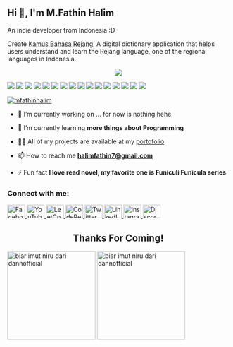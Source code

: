 ## Hi 👋, I'm M.Fathin Halim
An indie developer from Indonesia :D

Create [Kamus Bahasa Rejang](https://kamusrejang.vercel.app/), A digital dictionary application that helps users understand and learn the Rejang language, one of the regional languages in Indonesia.

<p align="center">
  <img src="https://ik.imagekit.io/9hpbqscxd/SG/image-73.jpg?updatedAt=1705798245623"/>
</p>
<p>
  <img src="https://img.shields.io/badge/JavaScript-F7DF1E?style=for-the-badge&logo=javascript&logoColor=black" />
  <img src="https://img.shields.io/badge/TypeScript-3178C6?style=for-the-badge&logo=typescript&logoColor=white" />
  <img src="https://img.shields.io/badge/Python-3776AB?style=for-the-badge&logo=python&logoColor=white" />
  <img src="https://img.shields.io/badge/Java-007396?style=for-the-badge&logo=java&logoColor=white" />
  <img src="https://img.shields.io/badge/C%23-239120?style=for-the-badge&logo=csharp&logoColor=white" />
  <img src="https://img.shields.io/badge/HTML-E34F26?style=for-the-badge&logo=html5&logoColor=white" />
  <img src="https://img.shields.io/badge/CSS-1572B6?style=for-the-badge&logo=css3&logoColor=white" />
  <img src="https://img.shields.io/badge/React-61DAFB?style=for-the-badge&logo=react&logoColor=black" />
  <img src="https://img.shields.io/badge/Next.js-000000?style=for-the-badge&logo=next.js&logoColor=white" />
  <img src="https://img.shields.io/badge/TailwindCSS-06B6D4?style=for-the-badge&logo=tailwindcss&logoColor=white" />
  <img src="https://img.shields.io/badge/Bootstrap-7952B3?style=for-the-badge&logo=bootstrap&logoColor=white" />
  <img src="https://img.shields.io/badge/Git-F05032?style=for-the-badge&logo=git&logoColor=white" />
  <img src="https://img.shields.io/badge/GitHub-181717?style=for-the-badge&logo=github&logoColor=white" />
  <img src="https://img.shields.io/badge/VS_Code-007ACC?style=for-the-badge&logo=visual-studio-code&logoColor=white" />
  <img src="https://img.shields.io/badge/Figma-F24E1E?style=for-the-badge&logo=figma&logoColor=white" />
  <img src="https://img.shields.io/badge/Linux-FCC624?style=for-the-badge&logo=linux&logoColor=black" />
</p>

<p align="left"> <a href="https://twitter.com/mfathinhalim" target="blank"><img src="https://img.shields.io/twitter/follow/@mfathinhalim" alt="mfathinhalim" /></a> </p>

- 🔭 I’m currently working on ... for now is nothing hehe

- 🌱 I’m currently learning **more things about Programming**

- 👨‍💻 All of my projects are available at my [portofolio](https://mfathinhalim.github.io/)

- 📫 How to reach me **halimfathin7@gmail.com**

- ⚡ Fun fact **I love read novel, my favorite one is Funiculi Funicula series**

<h3 align="left">Connect with me:</h3>
<p align="left">
  <a href="https://www.facebook.com/profile.php?id=100085410154411" target="_blank">
    <img src="https://cdn.simpleicons.org/facebook/1877F2" alt="Facebook" height="30" width="40" />
  </a>
  <a href="https://www.youtube.com/c/mfathinhalim" target="_blank">
    <img src="https://cdn.simpleicons.org/youtube/FF0000" alt="YouTube" height="30" width="40" />
  </a>
  <a href="https://www.leetcode.com/mfathinhalim" target="_blank">
    <img src="https://cdn.simpleicons.org/leetcode/FFA116" alt="LeetCode" height="30" width="40" />
  </a>
  <a href="https://codepen.io/mfathinhalim" target="_blank">
    <img src="https://skillicons.dev/icons?i=codepen" alt="CodePen" height="30" width="40" />
  </a>
  <a href="https://twitter.com/mfathinhalim" target="_blank">
    <img src="https://skillicons.dev/icons?i=twitter" alt="Twitter" height="30" width="40" />
  </a>
  <a href="https://linkedin.com/in/m-fathin-halim-8b819828" target="_blank">
    <img src="https://skillicons.dev/icons?i=linkedin" alt="LinkedIn" height="30" width="40" />
  </a>
  <a href="https://instagram.com/mfathin_halim" target="_blank">
    <img src="https://skillicons.dev/icons?i=instagram" alt="Instagram" height="30" width="40" />
  </a>
  <a href="https://discord.com/users/1156486226094870569" target="_blank">
    <img src="https://skillicons.dev/icons?i=discord" alt="Discord" height="30" width="40" />
  </a>
</p>

<h2 align="center">Thanks For Coming!</h2>
<p>
  <img src="https://media1.tenor.com/m/wilYo_7wGKYAAAAd/new-game-ahagon-umiko-programming.gif" style="height: 200px; object-fit: cover; " alt="biar imut niru dari dannofficial" />
  <img src="https://i.pinimg.com/originals/6a/38/26/6a3826445f169ce496fcb21603da17e5.gif" style="height: 200px; object-fit: cover;" alt="biar imut niru dari dannofficial" />
</p>
